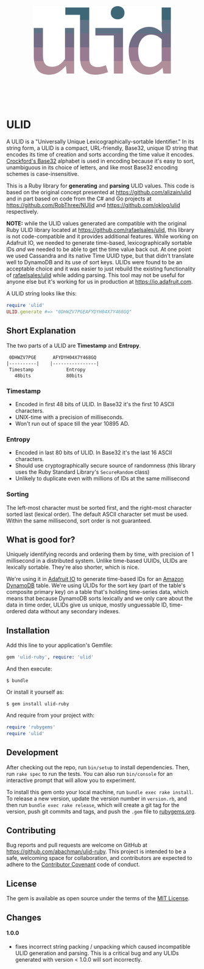 <h1 align="center">
    <br>
    <br>
    <img width="360" src="logo.png" alt="ulid">
    <br>
    <br>
    <br>
</h1>

# ULID

A ULID is a "Universally Unique Lexicographically-sortable Identifier." In its string form, a ULID is a compact, URL-friendly, Base32, unique ID string that encodes its time of creation and sorts according the time value it encodes. [Crockford's Base32](https://en.wikipedia.org/wiki/Base32#Crockford.27s_Base32) alphabet is used in encoding because it's easy to sort, unambiguous in its choice of letters, and like most Base32 encoding schemes is case-insensitive.

This is a Ruby library for **generating** and **parsing** ULID values. This code is based on the original concept presented at https://github.com/alizain/ulid and in part based on code from the C# and Go projects at https://github.com/RobThree/NUlid and https://github.com/oklog/ulid respectively.

**NOTE:** while the ULID values generated are compatible with the original Ruby ULID library located at https://github.com/rafaelsales/ulid, this library is not code-compatible and it provides additional features. While working on Adafruit IO, we needed to generate time-based, lexicographically sortable IDs _and_ we needed to be able to get the time value back out. At one point we used Cassandra and its native Time UUID type, but that didn't translate well to DynamoDB and its use of sort keys. ULIDs were found to be an acceptable choice and it was easier to just rebuild the existing functionality of [rafaelsales/ulid](https://github.com/rafaelsales/ulid) while adding parsing. This tool may not be useful for anyone else but it's working for us in production at https://io.adafruit.com.


A ULID string looks like this:

```ruby
require 'ulid'
ULID.generate #=> "0DHWZV7PGEAFYDYH04X7Y468GQ"
```

## Short Explanation

The two parts of a ULID are **Timestamp** and **Entropy**.

     0DHWZV7PGE      AFYDYH04X7Y468GQ
    |----------|    |----------------|
     Timestamp            Entropy
       48bits             80bits


### Timestamp

- Encoded in first 48 bits of ULID. In Base32 it's the first 10 ASCII characters.
- UNIX-time with a precision of milliseconds.
- Won't run out of space till the year 10895 AD.

### Entropy

- Encoded in last 80 bits of ULID. In Base32 it's the last 16 ASCII characters.
- Should use cryptographically secure source of randomness (this library uses the Ruby Standard Library's `SecureRandom` class)
- Unlikely to duplicate even with millions of IDs at the same millisecond

### Sorting

The left-most character must be sorted first, and the right-most character sorted last (lexical order). The default ASCII character set must be used. Within the same millisecond, sort order is not guaranteed.

## What is good for?

Uniquely identifying records and ordering them by time, with precision of 1 millisecond in a distributed system. Unlike time-based UUIDs, ULIDs are lexically sortable. They're also shorter, which is nice.

We're using it in [Adafruit IO](https://io.adafruit.com) to generate time-based IDs for an [Amazon DynamoDB](https://aws.amazon.com/dynamodb/) table. We're using ULIDs for the sort key (part of the table's composite primary key) on a table that's holding time-series data, which means that because DynamoDB sorts lexically and we only care about the data in time order, ULIDs give us unique, mostly unguessable ID, time-ordered data without any secondary indexes.

## Installation

Add this line to your application's Gemfile:

```ruby
gem 'ulid-ruby', require: 'ulid'
```

And then execute:

    $ bundle

Or install it yourself as:

    $ gem install ulid-ruby

And require from your project with:

```ruby
require 'rubygems'
require 'ulid'
```

## Development

After checking out the repo, run `bin/setup` to install dependencies. Then, run `rake spec` to run the tests. You can also run `bin/console` for an interactive prompt that will allow you to experiment.

To install this gem onto your local machine, run `bundle exec rake install`. To release a new version, update the version number in `version.rb`, and then run `bundle exec rake release`, which will create a git tag for the version, push git commits and tags, and push the `.gem` file to [rubygems.org](https://rubygems.org).

## Contributing

Bug reports and pull requests are welcome on GitHub at https://github.com/abachman/ulid-ruby. This project is intended to be a safe, welcoming space for collaboration, and contributors are expected to adhere to the [Contributor Covenant](http://contributor-covenant.org) code of conduct.

## License

The gem is available as open source under the terms of the [MIT License](http://opensource.org/licenses/MIT).

## Changes

#### 1.0.0

- fixes incorrect string packing / unpacking which caused incompatible ULID generation and parsing. This is a critical bug and any ULIDs generated with version < 1.0.0 will sort incorrectly.
